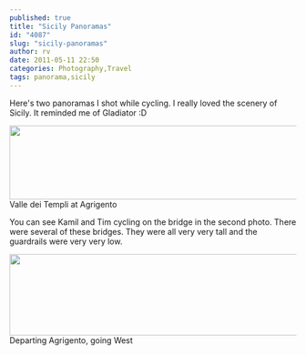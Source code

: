 ```yaml
---
published: true
title: "Sicily Panoramas"
id: "4087"
slug: "sicily-panoramas"
author: rv
date: 2011-05-11 22:50
categories: Photography,Travel
tags: panorama,sicily
---
```

Here's two panoramas I shot while cycling. I really loved the scenery of Sicily. It reminded me of Gladiator :D

<div class="caption">
<a href="https://s3.amazonaws.com/cfwblog/uploads/2011/05/Pano1.jpg"><img class="size-large wp-image-4088" title="Pano1" src="https://s3.amazonaws.com/cfwblog/uploads/2011/05/Pano1-600x130.jpg" alt="" width="600" height="130" /></a>
<div class="caption-text">Valle dei Templi at Agrigento</div>
</div>

You can see Kamil and Tim cycling on the bridge in the second photo. There were several of these bridges. They were all very very tall and the guardrails were very very low.

<div class="caption">
<a href="https://s3.amazonaws.com/cfwblog/uploads/2011/05/Pano11.jpg"><img class="size-large wp-image-4089" title="Pano1" src="https://s3.amazonaws.com/cfwblog/uploads/2011/05/Pano11-600x143.jpg" alt="" width="600" height="143" /></a>
<div class="caption-text">Departing Agrigento, going West</div>
</div>
